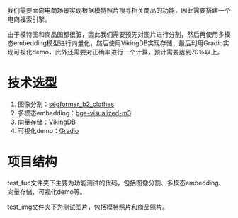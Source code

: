 我们需要面向电商场景实现根据模特照片搜寻相关商品的功能，因此需要搭建一个电商搜索引擎。

由于模特图和商品图都很脏，因此我们需要预先对图片进行分割，然后再使用多模态embedding模型进行向量化，然后使用VikingDB实现存储，最后利用Gradio实现可视化demo，此外还需要对正确率进行一个计算，预计需要达到70%以上。

# 技术选型

1. 图像分割：[ségformer_b2_clothes](https://huggingface.co/mattmdjaga/segformer_b2_clothes)
2. 多模态embedding：[bge-visualized-m3](https://huggingface.co/BAAI/bge-visualized)
3. 向量存储：[VikingDB](https://www.volcengine.com/docs/84313/1254439)
4. 可视化demo：[Gradio](https://github.com/gradio-app/gradio)

# 项目结构
test_fuc文件夹下主要为功能测试的代码，包括图像分割、多模态embedding、向量存储、可视化demo等。

test_img文件夹下为测试图片，包括模特照片和商品照片。